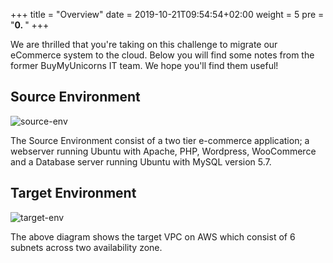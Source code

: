 +++
title = "Overview"
date = 2019-10-21T09:54:54+02:00
weight = 5
pre = "<b>0. </b>"
+++

We are thrilled that you're taking on this challenge to migrate our eCommerce system to the cloud. Below you will find some notes from the former BuyMyUnicorns IT team. We hope you'll find them useful!

## Source Environment

![source-env](/intro/source-env.png)

The Source Environment consist of a two tier e-commerce application; a webserver running Ubuntu with Apache, PHP, Wordpress, WooCommerce and a Database server running Ubuntu with MySQL version 5.7.


## Target Environment

![target-env](/intro/target-vpc.png)

The above diagram shows the target VPC on AWS which consist of 6 subnets across two availability zone.
